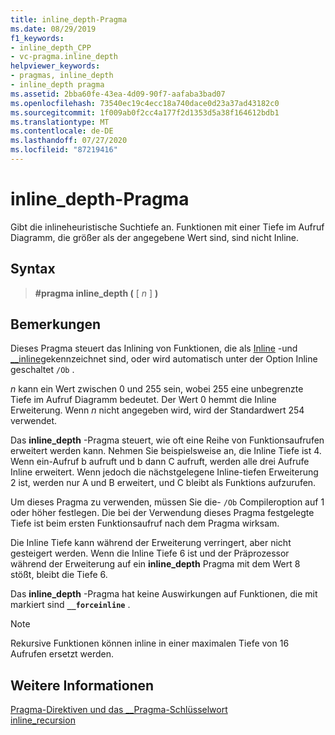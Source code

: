 ```yaml
---
title: inline_depth-Pragma
ms.date: 08/29/2019
f1_keywords:
- inline_depth_CPP
- vc-pragma.inline_depth
helpviewer_keywords:
- pragmas, inline_depth
- inline_depth pragma
ms.assetid: 2bba60fe-43ea-4d09-90f7-aafaba3bad07
ms.openlocfilehash: 73540ec19c4ecc18a740dace0d23a37ad43182c0
ms.sourcegitcommit: 1f009ab0f2cc4a177f2d1353d5a38f164612bdb1
ms.translationtype: MT
ms.contentlocale: de-DE
ms.lasthandoff: 07/27/2020
ms.locfileid: "87219416"
---
```

# <a name="inline_depth-pragma"></a>inline_depth-Pragma

Gibt die inlineheuristische Suchtiefe an. Funktionen mit einer Tiefe im Aufruf Diagramm, die größer als der angegebene Wert sind, sind nicht Inline.

## <a name="syntax"></a>Syntax

> **#pragma inline_depth (** [ *n* ] **)**

## <a name="remarks"></a>Bemerkungen

Dieses Pragma steuert das Inlining von Funktionen, die als [Inline](../cpp/inline-functions-cpp.md) -und [__inline](../cpp/inline-functions-cpp.md)gekennzeichnet sind, oder wird automatisch unter der Option Inline geschaltet `/Ob` .

*n* kann ein Wert zwischen 0 und 255 sein, wobei 255 eine unbegrenzte Tiefe im Aufruf Diagramm bedeutet. Der Wert 0 hemmt die Inline Erweiterung. Wenn *n* nicht angegeben wird, wird der Standardwert 254 verwendet.

Das **inline_depth** -Pragma steuert, wie oft eine Reihe von Funktionsaufrufen erweitert werden kann. Nehmen Sie beispielsweise an, die Inline Tiefe ist 4. Wenn ein-Aufruf b aufruft und b dann C aufruft, werden alle drei Aufrufe Inline erweitert. Wenn jedoch die nächstgelegene Inline-tiefen Erweiterung 2 ist, werden nur A und B erweitert, und C bleibt als Funktions aufzurufen.

Um dieses Pragma zu verwenden, müssen Sie die- `/Ob` Compileroption auf 1 oder höher festlegen. Die bei der Verwendung dieses Pragma festgelegte Tiefe ist beim ersten Funktionsaufruf nach dem Pragma wirksam.

Die Inline Tiefe kann während der Erweiterung verringert, aber nicht gesteigert werden. Wenn die Inline Tiefe 6 ist und der Präprozessor während der Erweiterung auf ein **inline_depth** Pragma mit dem Wert 8 stößt, bleibt die Tiefe 6.

Das **inline_depth** -Pragma hat keine Auswirkungen auf Funktionen, die mit markiert sind **`__forceinline`** .

> [!NOTE]
> Rekursive Funktionen können inline in einer maximalen Tiefe von 16 Aufrufen ersetzt werden.

## <a name="see-also"></a>Weitere Informationen

[Pragma-Direktiven und das __Pragma-Schlüsselwort](../preprocessor/pragma-directives-and-the-pragma-keyword.md)\
[inline_recursion](../preprocessor/inline-recursion.md)
